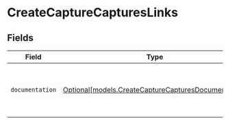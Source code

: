 # CreateCaptureCapturesLinks


## Fields

| Field                                                                                                  | Type                                                                                                   | Required                                                                                               | Description                                                                                            |
| ------------------------------------------------------------------------------------------------------ | ------------------------------------------------------------------------------------------------------ | ------------------------------------------------------------------------------------------------------ | ------------------------------------------------------------------------------------------------------ |
| `documentation`                                                                                        | [Optional[models.CreateCaptureCapturesDocumentation]](../models/createcapturecapturesdocumentation.md) | :heavy_minus_sign:                                                                                     | The URL to the generic Mollie API error handling guide.                                                |